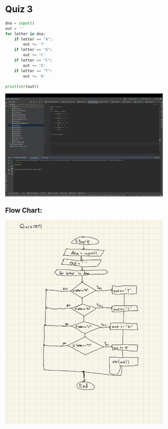 # Quiz 3

```.py
dna = input()
out = ''
for letter in dna:
    if letter == "A":
        out += 'T'
    if letter == "G":
        out += 'C'
    if letter == "C":
        out += 'G'
    if letter == "T":
        out += 'A'

print(str(out))
```


![](quiz003.jpg)


## Flow Chart:


![](003flowchart.jpg)

